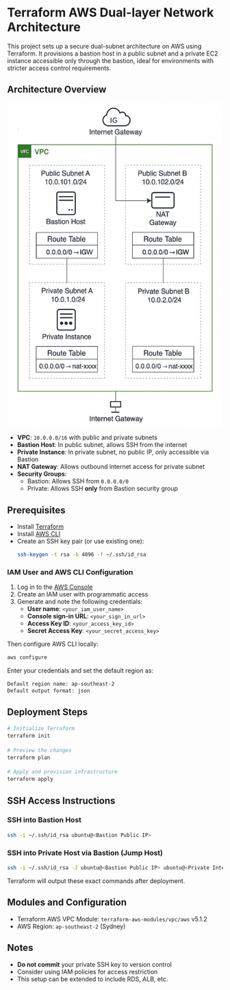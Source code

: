 # Terraform AWS Dual-layer Network Architecture

This project sets up a secure dual-subnet architecture on AWS using Terraform. It provisions a bastion host in a public subnet and a private EC2 instance accessible only through the bastion, ideal for environments with stricter access control requirements.

## Architecture Overview

![Architecture Diagram](./architecture-diagram.png)

- **VPC**: `10.0.0.0/16` with public and private subnets
- **Bastion Host**: In public subnet, allows SSH from the internet
- **Private Instance**: In private subnet, no public IP, only accessible via Bastion
- **NAT Gateway**: Allows outbound internet access for private subnet
- **Security Groups**:
  - Bastion: Allows SSH from `0.0.0.0/0`
  - Private: Allows SSH **only** from Bastion security group

## Prerequisites

- Install [Terraform](https://developer.hashicorp.com/terraform/downloads)
- Install [AWS CLI](https://docs.aws.amazon.com/cli/latest/userguide/install-cliv2.html)
- Create an SSH key pair (or use existing one):
  ```bash
  ssh-keygen -t rsa -b 4096 -f ~/.ssh/id_rsa
  ```
### IAM User and AWS CLI Configuration

1. Log in to the [AWS Console](https://console.aws.amazon.com/)
2. Create an IAM user with programmatic access
3. Generate and note the following credentials:
   - **User name**: `<your_iam_user_name>`
   - **Console sign-in URL**: `<your_sign_in_url>`
   - **Access Key ID**: `<your_access_key_id>`
   - **Secret Access Key**: `<your_secret_access_key>`

Then configure AWS CLI locally:

```bash
aws configure
```

Enter your credentials and set the default region as:

```
Default region name: ap-southeast-2
Default output format: json
```


## Deployment Steps

```bash
# Initialize Terraform
terraform init

# Preview the changes
terraform plan

# Apply and provision infrastructure
terraform apply
```

## SSH Access Instructions

### SSH into Bastion Host
```bash
ssh -i ~/.ssh/id_rsa ubuntu@<Bastion Public IP>
```

### SSH into Private Host via Bastion (Jump Host)
```bash
ssh -i ~/.ssh/id_rsa -J ubuntu@<Bastion Public IP> ubuntu@<Private Internal IP>
```

Terraform will output these exact commands after deployment.

## Modules and Configuration

- Terraform AWS VPC Module: `terraform-aws-modules/vpc/aws` v5.1.2
- AWS Region: `ap-southeast-2` (Sydney)

## Notes

- **Do not commit** your private SSH key to version control
- Consider using IAM policies for access restriction
- This setup can be extended to include RDS, ALB, etc.